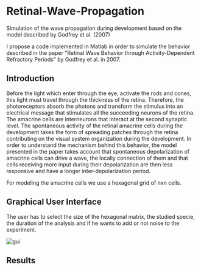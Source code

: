 # Retinal-Wave-Propagation
Simulation of the wave propagation during development based on the model described by Godfrey et al. (2007)

I propose a code implemented in Matlab in order to simulate the behavior described in the paper "Retinal Wave Behavior through Activity-Dependent Refractory Periods" by Godfrey et al. in 2007.

## Introduction

Before the light which enter through the eye, activate the rods and cones, this light must travel through the thickness of the retina. Therefore, the photoreceptors absorb the photons and transform the stimulus into an electrical message that stimulates all the succeeding neurons of the retina. The amacrine cells are interneurons that interact at the second synaptic level. The spontaneous activity of the retinal amacrine cells during the development takes the form of spreading patches through the retina contributing on the visual system organization during the development. 
In order to understand the mechanism behind this behavior, the model presented in the paper takes account that spontaneous depolarization of amacrine cells can drive a wave, the locally connection of them and that cells receiving more input during their depolarization are then less responsive and have a longer inter-depolarization period.

For modeling the amacrine cells we use a hexagonal grid of nxn cells. 

## Graphical User Interface 
The user has to select the size of the hexagonal matrix, the studied specie, the duration of the analysis and if he wants to add or not noise to the experiment.

![gui](https://user-images.githubusercontent.com/35737567/45521327-710fd400-b78b-11e8-8408-a7624716adcd.png)

## Results
